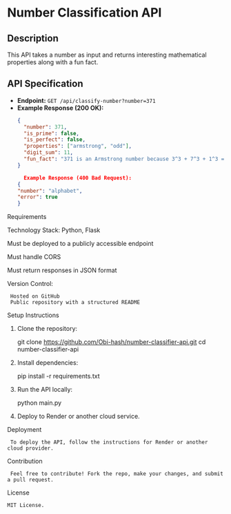 # Number Classification API

## Description  
This API takes a number as input and returns interesting mathematical properties along with a fun fact.  

## API Specification  
- **Endpoint:** `GET /api/classify-number?number=371`
- **Example Response (200 OK):**  
  ```json
  {
    "number": 371,
    "is_prime": false,
    "is_perfect": false,
    "properties": ["armstrong", "odd"],
    "digit_sum": 11,
    "fun_fact": "371 is an Armstrong number because 3^3 + 7^3 + 1^3 = 371"
  }

    Example Response (400 Bad Request):
  {
  "number": "alphabet",
  "error": true
  }

Requirements

  Technology Stack: Python, Flask

  Must be deployed to a publicly accessible endpoint

  Must handle CORS

  Must return responses in JSON format

  Version Control:
  
     Hosted on GitHub
     Public repository with a structured README

Setup Instructions

  1. Clone the repository:

       git clone https://github.com/Obi-hash/number-classifier-api.git
       cd number-classifier-api

  2. Install dependencies:

       pip install -r requirements.txt

  3. Run the API locally:

       python main.py

  4. Deploy to Render or another cloud service.

  Deployment

     To deploy the API, follow the instructions for Render or another cloud provider.

  Contribution

     Feel free to contribute! Fork the repo, make your changes, and submit a pull request.

  License
 
    MIT License.
  


